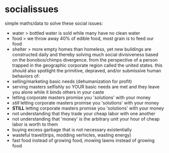 # socialissues
simple maths/data to solve these social issues:
- water > bottled water is sold while many have no clean water
- food > we throw away 40% of edible food, most grain is to feed our food
- shelter > more empty homes than homeless, yet new buildings are constructed daily
and thereby solving much social divisiveness based on the bonobos/chimps divergence.
from the perspective of a person trapped in the geographic corporate region called the united states.
this should also spotlight the primitive, depraved, and/or submissive human behaviors of:
- selling/marketing basic needs (dehumanization for profit)
- serving masters selfishly so YOUR basic needs are met and they leave you alone while it binds others in your caste
- letting corporate masters promise you 'solutions' with your money
- <i>still</i> letting corporate masters promise you 'solutions' with your money
- <strong>STILL</strong> letting corporate masters promise you 'solutions' with your money
- not understanding that they trade your cheap labor with one another
- not understanding that 'money' is the arbitrary unit your hour of cheap labor is worth to them
- buying excess garbage that is not necessary existentially
- wasteful travel(trips, modding verhicles, wasting energy)
- fast food instead of growing food, mowing lawns instead of growing food
